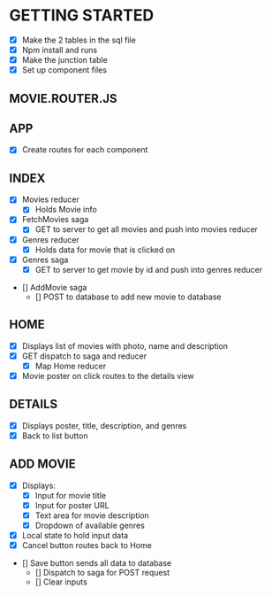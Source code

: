 # GETTING STARTED
- [x] Make the 2 tables in the sql file
- [x] Npm install and runs
- [x] Make the junction table
- [x] Set up component files

## MOVIE.ROUTER.JS


## APP
- [x] Create routes for each component


## INDEX
- [x] Movies reducer
    - [x] Holds Movie info
- [x] FetchMovies saga
    - [x] GET to server to get all movies and push into movies reducer
- [x] Genres reducer
    - [x] Holds data for movie that is clicked on
- [x] Genres saga
    - [x] GET to server to get movie by id and push into genres reducer
- [] AddMovie saga
    - [] POST to database to add new movie to database

## HOME
- [x] Displays list of movies with photo, name and description
- [x] GET dispatch to saga and reducer
    - [x] Map Home reducer
- [x] Movie poster on click routes to the details view

## DETAILS
- [x] Displays poster, title, description, and genres
- [x] Back to list button

## ADD MOVIE
- [x] Displays:
    - [x] Input for movie title
    - [x] Input for poster URL
    - [x] Text area for movie description
    - [x] Dropdown of available genres
- [x] Local state to hold input data
- [x] Cancel button routes back to Home
- [] Save button sends all data to database
    - [] Dispatch to saga for POST request
    - [] Clear inputs